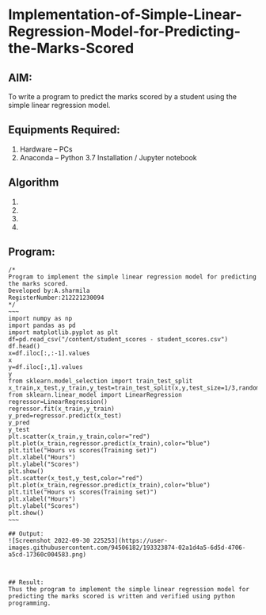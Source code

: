 # Implementation-of-Simple-Linear-Regression-Model-for-Predicting-the-Marks-Scored

## AIM:
To write a program to predict the marks scored by a student using the simple linear regression model.

## Equipments Required:
1. Hardware – PCs
2. Anaconda – Python 3.7 Installation / Jupyter notebook

## Algorithm
1. 
2. 
3. 
4. 

## Program:
```
/*
Program to implement the simple linear regression model for predicting the marks scored.
Developed by:A.sharmila 
RegisterNumber:212221230094  
*/
~~~
import numpy as np
import pandas as pd
import matplotlib.pyplot as plt
df=pd.read_csv("/content/student_scores - student_scores.csv")
df.head()
x=df.iloc[:,:-1].values
x
y=df.iloc[:,1].values
y
from sklearn.model_selection import train_test_split
x_train,x_test,y_train,y_test=train_test_split(x,y,test_size=1/3,random_state=0)
from sklearn.linear_model import LinearRegression
regressor=LinearRegression()
regressor.fit(x_train,y_train)
y_pred=regressor.predict(x_test)
y_pred
y_test
plt.scatter(x_train,y_train,color="red")
plt.plot(x_train,regressor.predict(x_train),color="blue")
plt.title("Hours vs scores(Training set)")
plt.xlabel("Hours")
plt.ylabel("Scores")
plt.show()
plt.scatter(x_test,y_test,color="red")
plt.plot(x_train,regressor.predict(x_train),color="blue")
plt.title("Hours vs scores(Training set)")
plt.xlabel("Hours")
plt.ylabel("Scores")
plt.show()
~~~

## Output:
![Screenshot 2022-09-30 225253](https://user-images.githubusercontent.com/94506182/193323874-02a1d4a5-6d5d-4706-a5cd-17360c004583.png)



## Result:
Thus the program to implement the simple linear regression model for predicting the marks scored is written and verified using python programming.
